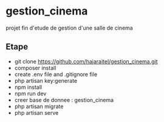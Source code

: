 # gestion_cinema
projet fin d'etude de gestion d'une salle de cinema
## Etape
* git clone https://github.com/hajaraitel/gestion_cinema.git
* composer install
* create .env file and .gitignore file
* php artisan key:generate
* npm install
* npm run dev
* creer base de donnee : gestion_cinema
* php artisan migrate
* php artisan serve